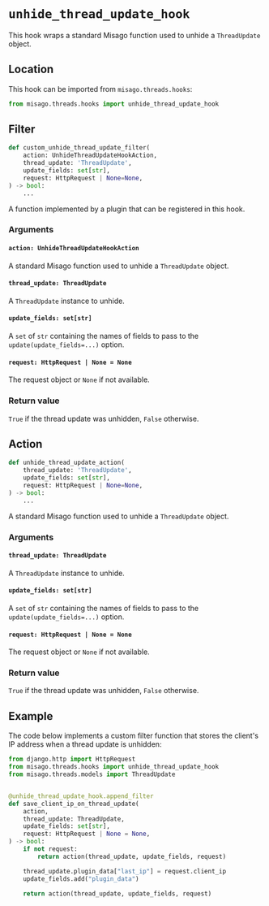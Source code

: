 # `unhide_thread_update_hook`

This hook wraps a standard Misago function used to unhide a `ThreadUpdate` object.


## Location

This hook can be imported from `misago.threads.hooks`:

```python
from misago.threads.hooks import unhide_thread_update_hook
```


## Filter

```python
def custom_unhide_thread_update_filter(
    action: UnhideThreadUpdateHookAction,
    thread_update: 'ThreadUpdate',
    update_fields: set[str],
    request: HttpRequest | None=None,
) -> bool:
    ...
```

A function implemented by a plugin that can be registered in this hook.


### Arguments

#### `action: UnhideThreadUpdateHookAction`

A standard Misago function used to unhide a `ThreadUpdate` object.


#### `thread_update: ThreadUpdate`

A `ThreadUpdate` instance to unhide.


#### `update_fields: set[str]`

A `set` of `str` containing the names of fields to pass to the `update(update_fields=...)` option.


#### `request: HttpRequest | None = None`

The request object or `None` if not available.


### Return value

`True` if the thread update was unhidden, `False` otherwise.


## Action

```python
def unhide_thread_update_action(
    thread_update: 'ThreadUpdate',
    update_fields: set[str],
    request: HttpRequest | None=None,
) -> bool:
    ...
```

A standard Misago function used to unhide a `ThreadUpdate` object.


### Arguments

#### `thread_update: ThreadUpdate`

A `ThreadUpdate` instance to unhide.


#### `update_fields: set[str]`

A `set` of `str` containing the names of fields to pass to the `update(update_fields=...)` option.


#### `request: HttpRequest | None = None`

The request object or `None` if not available.


### Return value

`True` if the thread update was unhidden, `False` otherwise.


## Example

The code below implements a custom filter function that stores the client's IP address when a thread update is unhidden:

```python
from django.http import HttpRequest
from misago.threads.hooks import unhide_thread_update_hook
from misago.threads.models import ThreadUpdate


@unhide_thread_update_hook.append_filter
def save_client_ip_on_thread_update(
    action,
    thread_update: ThreadUpdate,
    update_fields: set[str],
    request: HttpRequest | None = None,
) -> bool:
    if not request:
        return action(thread_update, update_fields, request)

    thread_update.plugin_data["last_ip"] = request.client_ip
    update_fields.add("plugin_data")

    return action(thread_update, update_fields, request)
```